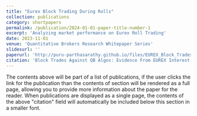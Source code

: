 ```yaml
---
title: "Eurex Block Trading During Rolls"
collection: publications
category: shortpapers
permalink: /publication/2024-01-01-paper-title-number-1
excerpt: 'Analyzing market performance on Eurex Roll Trading'
date: 2023-11-01
venue: 'Quantitative Brokers Research Whitepaper Series'
slidesurl: ''
paperurl: 'http://puru-parthasarathy.github.io/files/EUREX_Block_Trades_Analysis.pdf'
citation: 'Block Trades Against QB Algos: Evidence From EUREX Interest Rate Calendar Spreads, S. Narayanan, Puru P. Sarathy, QB Whitepapers, Nov. 2023'
---
```


The contents above will be part of a list of publications, if the user clicks the link for the publication than the contents of section will be rendered as a full page, allowing you to provide more information about the paper for the reader. When publications are displayed as a single page, the contents of the above "citation" field will automatically be included below this section in a smaller font.
